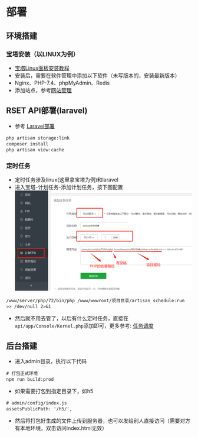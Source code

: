 # 部署
## 环境搭建
### 宝塔安装（以LINUX为例）
- [宝塔Linux面板安装教程](https://www.bt.cn/bbs/thread-19376-1-1.html "宝塔官网")
- 安装后，需要在软件管理中添加以下软件（未写版本的，安装最新版本）
- Nginx、PHP-7.4、phpMyAdmin、Redis
- 添加站点，参考[网站管理](https://www.kancloud.cn/chudong/bt2017/424221 "网站管理")
## RSET API部署(laravel)
- 参考 [Laravel部署](https://learnku.com/docs/laravel/7.x/deployment/7452 "Laravel部署")
```shell
php artisan storage:link
composer install
php artisan view:cache
```
### 定时任务
- 定时任务涉及linux(这里拿宝塔为例)和laravel
- 进入宝塔-计划任务-添加计划任务，按下图配置
![](/14.png)
```shell
/www/server/php/72/bin/php /www/wwwroot/项目目录/artisan schedule:run >> /dev/null 2>&1
```
- 然后就不用去管了，以后有什么定时任务，直接在 `api/app/Console/Kernel.php`添加即可，更多参考: [任务调度](https://learnku.com/docs/laravel/7.x/scheduling/7492 "任务调度")

## 后台搭建
- 进入admin目录，执行以下代码
```shell
# 打包正式环境
npm run build:prod
```
- 如果需要打包到指定目录下，如h5
```shell
# admin/config/index.js
assetsPublicPath: '/h5/',
```
- 然后将打包好生成的文件上传到服务器，也可以发给别人直接访问（需要对方有本地环境，双击访问index.html无效）